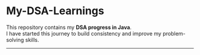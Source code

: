 # My-DSA-Learnings

This repository contains my **DSA progress in Java**.  
I have started this journey to build consistency and improve my problem-solving skills.  

---
